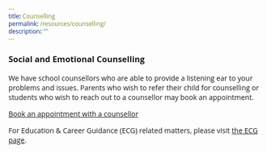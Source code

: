 ```yaml
---
title: Counselling
permalink: /resources/counselling/
description: ""
---
```

<style type="text/css">
@import url('https://fonts.googleapis.com/css2?family=Open+Sans&display=swap');  

body, * { font-family: 'Open Sans', sans-serif !important; }
.bp-container h1 { letter-spacing: normal !important; font-weight: 300 !important;}
</style>

<style type="text/css">
	.this-bunch-css-code-is-to-style-the-button {}
		
.button {display: inline-flex; max-width: 400px text-align: center; font-size:  1.2em; color: #fff !important; border: 1px solid #4372d6; background-color: #4372d6; flex-basis: 240px; border-radius: 8px; padding: 8px 12px; font-weight: 900; text-decoration: none !important; box-shadow: 0px 0px 3px rgba(0, 0, 0, .4); margin-bottom: 0 !important; justify-content: center;}
	
.button:hover {opacity: .5 !important; transition: .3s;}
</style>

### Social and Emotional Counselling

We have school counsellors who are able to provide a listening ear to your problems and issues. Parents who wish to refer their child for counselling or students who wish to reach out to a counsellor may book an appointment.

<a class="buttom" href="https://form.gov.sg/602f6a99cdb3880011704567">Book an appointment with a counsellor</a>

For Education & Career Guidance (ECG) related matters, please visit [the ECG page](/resources/ecg/).
